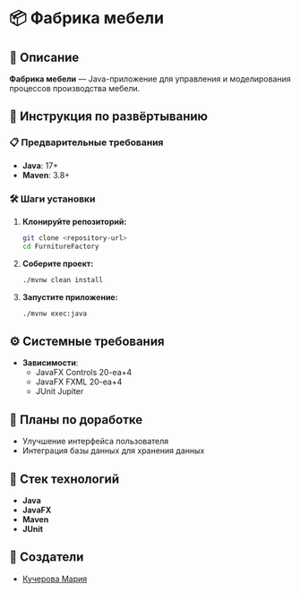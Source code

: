 # 📦 Фабрика мебели

## 📝 Описание
**Фабрика мебели** — Java-приложение для управления и моделирования процессов производства мебели.

## 🚀 Инструкция по развёртыванию

### 📋 Предварительные требования
- **Java**: 17+
- **Maven**: 3.8+

### 🛠️ Шаги установки
1. **Клонируйте репозиторий:**
   ```bash
   git clone <repository-url>
   cd FurnitureFactory
   ```
2. **Соберите проект:**
   ```bash
   ./mvnw clean install
   ```
3. **Запустите приложение:**
   ```bash
   ./mvnw exec:java
   ```

## ⚙️ Системные требования
- **Зависимости**:
  - JavaFX Controls 20-ea+4
  - JavaFX FXML 20-ea+4
  - JUnit Jupiter

## 🌟 Планы по доработке
- Улучшение интерфейса пользователя
- Интеграция базы данных для хранения данных

## 🔧 Стек технологий
- **Java**
- **JavaFX**
- **Maven**
- **JUnit**

## 👥 Создатели
- [Кучерова Мария](mmar1yakucherova@yandex.ru)

